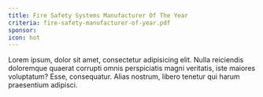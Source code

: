 ```yaml
---
title: Fire Safety Systems Manufacturer Of The Year
criteria: fire-safety-manufacturer-of-year.pdf
sponsor: 
icon: hot
---
```

Lorem ipsum, dolor sit amet, consectetur adipisicing elit. Nulla reiciendis doloremque quaerat corrupti omnis perspiciatis magni veritatis, iste maiores voluptatum? Esse, consequatur. Alias nostrum, libero tenetur qui harum praesentium adipisci.
